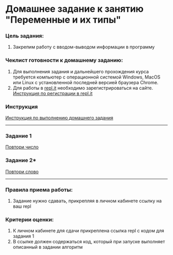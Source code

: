 # Домашнее задание к занятию "Переменные и их типы"

### Цель задания:

1. Закрепим работу с вводом-выводом информации в программу

### Чеклист готовности к домашнему заданию:

1. Для выполнения задания и дальнейшего прохождения курса требуется компьютер с операционной системой Windows, MacOS или Linux с установленной последней версией браузера Chrome.
2. Для работы в [repl.it](https://repl.it/) необходимо зарегистрироваться на сайте. [Инструкция по регистрации в repl.it](https://github.com/netology-code/cpps-homeworks/tree/main/common/replit)

### Инструкция

[Инструкция по выполнению домашнего задания](https://github.com/netology-code/cpps-homeworks/blob/main/common/readme.md)

------

### Задание 1
[Повтори число](https://github.com/netology-code/cpps-homeworks/tree/main/02/1)

### Задание 2*
[Повтори слово](https://github.com/netology-code/cpps-homeworks/tree/main/02/2)

------

### Правила приема работы:

1. Задание нужно сдавать, прикрепляя в личном кабинете ссылку на ваш repl

### Критерии оценки:

1. К личном кабинете для сдачи прикреплена ссылка repl с кодом для задания 1
2. В ссылке должен содержаться код, который при запуске выполняет описанный в задании алгоритм

